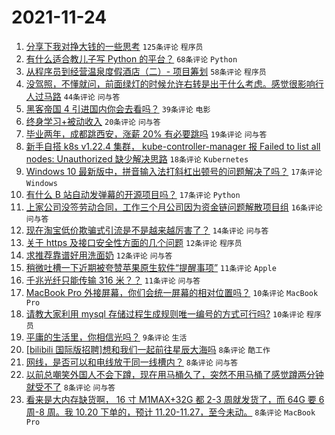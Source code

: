 # 2021-11-24

1. [分享下我对挣大钱的一些思考](https://www.v2ex.com/t/817584) `125条评论` `程序员`
1. [有什么适合教儿子写 Python 的平台？](https://www.v2ex.com/t/817546) `68条评论` `Python`
1. [从程序员到经营温泉度假酒店（二）- 项目筹划](https://www.v2ex.com/t/817581) `58条评论` `程序员`
1. [没驾照，不懂就问，前面绿灯的时候允许右转是出于什么考虑。感觉很影响行人过马路](https://www.v2ex.com/t/817544) `44条评论` `问与答`
1. [黑客帝国 4 引进国内你会去看吗？](https://www.v2ex.com/t/817561) `39条评论` `电影`
1. [终身学习+被动收入](https://www.v2ex.com/t/817554) `20条评论` `问与答`
1. [毕业两年，成都跳西安，涨薪 20% 有必要跳吗](https://www.v2ex.com/t/817541) `19条评论` `问与答`
1. [新手自搭 k8s v1.22.4 集群， kube-controller-manager 报 Failed to list all nodes: Unauthorized 缺少解决思路](https://www.v2ex.com/t/817579) `18条评论` `Kubernetes`
1. [Windows 10 最新版中，拼音输入法打斜杠出顿号的问题解决了吗？](https://www.v2ex.com/t/817600) `17条评论` `Windows`
1. [有什么 B 站自动发弹幕的开源项目吗？](https://www.v2ex.com/t/817552) `17条评论` `Python`
1. [上家公司没签劳动合同，工作三个月公司因为资金链问题解散项目组](https://www.v2ex.com/t/817557) `16条评论` `问与答`
1. [现在淘宝低价欺骗式引流是不是越来越厉害了？](https://www.v2ex.com/t/817619) `14条评论` `问与答`
1. [关于 https 及接口安全性方面的几个问题](https://www.v2ex.com/t/817595) `12条评论` `程序员`
1. [求推荐靠谱好用洗面奶](https://www.v2ex.com/t/817545) `12条评论` `问与答`
1. [稍微吐槽一下近期被夸赞苹果原生软件“提醒事项”](https://www.v2ex.com/t/817607) `11条评论` `Apple`
1. [千兆光纤只能传输 316 米？？](https://www.v2ex.com/t/817556) `11条评论` `问与答`
1. [MacBook Pro 外接屏幕，你们会统一屏幕的相对位置吗？](https://www.v2ex.com/t/817572) `10条评论` `MacBook Pro`
1. [请教大家利用 mysql 存储过程生成规则唯一编号的方式可行吗?](https://www.v2ex.com/t/817553) `10条评论` `程序员`
1. [平庸的生活里，你相信光吗？](https://www.v2ex.com/t/817634) `9条评论` `生活`
1. [[bilibili 国际版招聘]想和我们一起前往星辰大海吗](https://www.v2ex.com/t/817629) `8条评论` `酷工作`
1. [网线，是否可以和电线放于同一线槽内？](https://www.v2ex.com/t/817615) `8条评论` `问与答`
1. [以前总嘲笑外国人不会下蹲，现在用马桶久了，突然不用马桶了感觉蹲两分钟就受不了](https://www.v2ex.com/t/817570) `8条评论` `问与答`
1. [看来是大内存缺货啊， 16 寸 M1MAX+32G 都 2-3 周就发货了，而 64G 要 6 周-8 周。我 10.20 下单的，预计 11.20-11.27，至今未动。](https://www.v2ex.com/t/817547) `8条评论` `MacBook Pro`
